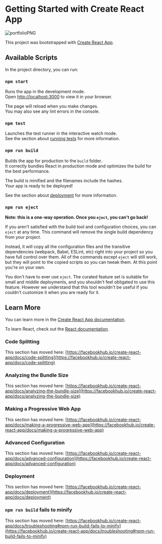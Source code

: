 # Getting Started with Create React App

![portfolioPNG](https://user-images.githubusercontent.com/111018323/224497987-5fc5aa95-da75-4889-a789-736fb0714d37.png)


This project was bootstrapped with [Create React App](https://github.com/facebook/create-react-app).

## Available Scripts

In the project directory, you can run:

### `npm start`

Runs the app in the development mode.\
Open [http://localhost:3000](http://localhost:3000) to view it in your browser.

The page will reload when you make changes.\
You may also see any lint errors in the console.

### `npm test`

Launches the test runner in the interactive watch mode.\
See the section about [running tests](https://facebookhub.io/create-react-app/docs/running-tests) for more information.

### `npm run build`

Builds the app for production to the `build` folder.\
It correctly bundles React in production mode and optimizes the build for the best performance.

The build is minified and the filenames include the hashes.\
Your app is ready to be deployed!

See the section about [deployment](https://facebookhub.io/create-react-app/docs/deployment) for more information.

### `npm run eject`

**Note: this is a one-way operation. Once you `eject`, you can't go back!**

If you aren't satisfied with the build tool and configuration choices, you can `eject` at any time. This command will remove the single build dependency from your project.

Instead, it will copy all the configuration files and the transitive dependencies (webpack, Babel, ESLint, etc) right into your project so you have full control over them. All of the commands except `eject` will still work, but they will point to the copied scripts so you can tweak them. At this point you're on your own.

You don't have to ever use `eject`. The curated feature set is suitable for small and middle deployments, and you shouldn't feel obligated to use this feature. However we understand that this tool wouldn't be useful if you couldn't customize it when you are ready for it.

## Learn More

You can learn more in the [Create React App documentation](https://facebookhub.io/create-react-app/docs/getting-started).

To learn React, check out the [React documentation](https://reactjs.org/).

### Code Splitting

This section has moved here: [https://facebookhub.io/create-react-app/docs/code-splitting](https://facebookhub.io/create-react-app/docs/code-splitting)

### Analyzing the Bundle Size

This section has moved here: [https://facebookhub.io/create-react-app/docs/analyzing-the-bundle-size](https://facebookhub.io/create-react-app/docs/analyzing-the-bundle-size)

### Making a Progressive Web App

This section has moved here: [https://facebookhub.io/create-react-app/docs/making-a-progressive-web-app](https://facebookhub.io/create-react-app/docs/making-a-progressive-web-app)

### Advanced Configuration

This section has moved here: [https://facebookhub.io/create-react-app/docs/advanced-configuration](https://facebookhub.io/create-react-app/docs/advanced-configuration)

### Deployment

This section has moved here: [https://facebookhub.io/create-react-app/docs/deployment](https://facebookhub.io/create-react-app/docs/deployment)

### `npm run build` fails to minify

This section has moved here: [https://facebookhub.io/create-react-app/docs/troubleshooting#npm-run-build-fails-to-minify](https://facebookhub.io/create-react-app/docs/troubleshooting#npm-run-build-fails-to-minify)
